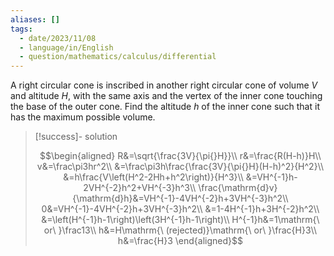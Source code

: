 ```yaml
---
aliases: []
tags:
  - date/2023/11/08
  - language/in/English
  - question/mathematics/calculus/differential
---
```


A right circular cone is inscribed in another right circular cone of volume $V$ and altitude $H$, with the same axis and the vertex of the inner cone touching the base of the outer cone. Find the altitude $h$ of the inner cone such that it has the maximum possible volume.

> [!success]- solution
>
> $$\begin{aligned}
> R&=\sqrt{\frac{3V}{\pi{}H}}\\
> r&=\frac{R(H-h)}H\\
> v&=\frac\pi3hr^2\\
> &=\frac\pi3h\frac{\frac{3V}{\pi{}H}(H-h)^2}{H^2}\\
> &=h\frac{V\left(H^2-2Hh+h^2\right)}{H^3}\\
> &=VH^{-1}h-2VH^{-2}h^2+VH^{-3}h^3\\
> \frac{\mathrm{d}v}{\mathrm{d}h}&=VH^{-1}-4VH^{-2}h+3VH^{-3}h^2\\
> 0&=VH^{-1}-4VH^{-2}h+3VH^{-3}h^2\\
> &=1-4H^{-1}h+3H^{-2}h^2\\
> &=\left(H^{-1}h-1\right)\left(3H^{-1}h-1\right)\\
> H^{-1}h&=1\mathrm{\ or\ }\frac13\\
> h&=H\mathrm{\ (rejected)}\mathrm{\ or\ }\frac{H}3\\
> h&=\frac{H}3
> \end{aligned}$$
